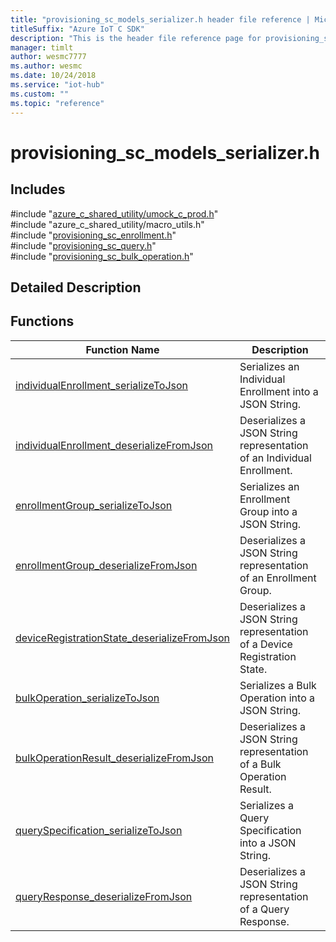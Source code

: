 ```yaml
---                             
title: "provisioning_sc_models_serializer.h header file reference | Microsoft Docs" 
titleSuffix: "Azure IoT C SDK"            
description: "This is the header file reference page for provisioning_sc_models_serializer.h in the Azure IoT C SDK. This SDK is used with Azure IoT Hub and Azure IoT Hub Device Provisioning Service"            
manager: timlt                 
author: wesmc7777              
ms.author: wesmc               
ms.date: 10/24/2018                    
ms.service: "iot-hub"             
ms.custom: ""                
ms.topic: "reference"        
---                            
```


# provisioning_sc_models_serializer.h 

## Includes

\#include "[azure_c_shared_utility/umock_c_prod.h](umock-c-prod-h.md)"  
\#include "azure_c_shared_utility/macro_utils.h"  
\#include "[provisioning_sc_enrollment.h](provisioning-sc-enrollment-h.md)"  
\#include "[provisioning_sc_query.h](provisioning-sc-query-h.md)"  
\#include "[provisioning_sc_bulk_operation.h](provisioning-sc-bulk-operation-h.md)"  

## Detailed Description

## Functions

Function Name                  | Description                                
--------------------------------|---------------------------------------------
[individualEnrollment_serializeToJson](./provisioning-sc-models-serializer-h/individualenrollment-serializetojson.md)            | Serializes an Individual Enrollment into a JSON String.
[individualEnrollment_deserializeFromJson](./provisioning-sc-models-serializer-h/individualenrollment-deserializefromjson.md)            | Deserializes a JSON String representation of an Individual Enrollment.
[enrollmentGroup_serializeToJson](./provisioning-sc-models-serializer-h/enrollmentgroup-serializetojson.md)            | Serializes an Enrollment Group into a JSON String.
[enrollmentGroup_deserializeFromJson](./provisioning-sc-models-serializer-h/enrollmentgroup-deserializefromjson.md)            | Deserializes a JSON String representation of an Enrollment Group.
[deviceRegistrationState_deserializeFromJson](./provisioning-sc-models-serializer-h/deviceregistrationstate-deserializefromjson.md)            | Deserializes a JSON String representation of a Device Registration State.
[bulkOperation_serializeToJson](./provisioning-sc-models-serializer-h/bulkoperation-serializetojson.md)            | Serializes a Bulk Operation into a JSON String.
[bulkOperationResult_deserializeFromJson](./provisioning-sc-models-serializer-h/bulkoperationresult-deserializefromjson.md)            | Deserializes a JSON String representation of a Bulk Operation Result.
[querySpecification_serializeToJson](./provisioning-sc-models-serializer-h/queryspecification-serializetojson.md)            | Serializes a Query Specification into a JSON String.
[queryResponse_deserializeFromJson](./provisioning-sc-models-serializer-h/queryresponse-deserializefromjson.md)            | Deserializes a JSON String representation of a Query Response.

